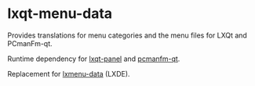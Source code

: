 # lxqt-menu-data

Provides translations for menu categories and the menu files for LXQt and PCmanFm-qt.

Runtime dependency for [lxqt-panel](https://github.com/lxqt/lxqt-panel) and [pcmanfm-qt](https://github.com/lxqt/pcmanfm-qt).

Replacement for [lxmenu-data](https://github.com/lxde/lxmenu-data) (LXDE).
